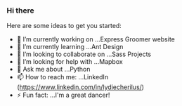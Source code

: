 ### Hi there 

Here are some ideas to get you started:

- 🔭 I’m currently working on ...Express Groomer website
- 🌱 I’m currently learning ...Ant Design
- 👯 I’m looking to collaborate on ...Sass Projects
- 🤔 I’m looking for help with ...Mapbox
- 💬 Ask me about ...Python
- 📫 How to reach me: ...LinkedIn (https://www.linkedin.com/in/lydiecherilus/)
- ⚡ Fun fact: ...I'm a great dancer!
